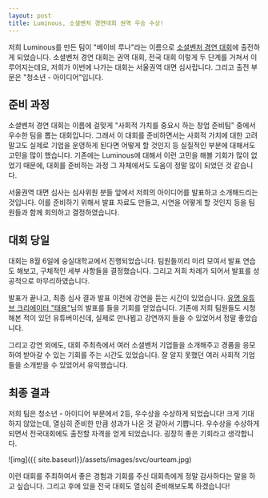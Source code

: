 ```yaml
---
layout: post
title: Luminous, 소셜벤처 경연대회 권역 우승 수상!
---
```


저희 Luminous를 만든 팀이 "베이비 루나"라는 이름으로 [소셜벤처 경연 대회](http://www.2019svc.com/home/start.php)에 출전하게 되었습니다. 소셜벤처 경연 대회는 권역 대회, 전국 대회 이렇게 두 단계를 거쳐서 이루어지는데요, 저희가 이번에 나가는 대회는 서울권역 대면 심사랍니다. 그리고 출전 부문은 "청소년 - 아이디어"입니다.

## 준비 과정

소셜벤처 경연 대회는 이름에 걸맞게 "사회적 가치를 중요시 하는 창업 준비팀" 중에서 우수한 팀을 뽑는 대회입니다. 그래서 이 대회를 준비하면서는 사회적 가치에 대한 고려 말고도 실제로 기업을 운영하게 된다면 어떻게 할 것인지 등 실질적인 부분에 대해서도 고민을 많이 했습니다. 기존에는 Luminous에 대해서 이런 고민을 해볼 기회가 많이 없었기 때문에, 대회를 준비하는 과정 그 자체에서도 도움이 정말 많이 되었던 것 같습니다.

서울권역 대면 심사는 심사위원 분들 앞에서 저희의 아이디어를 발표하고 소개해드리는 것입니다. 이를 준비하기 위해서 발표 자료도 만들고, 시연을 어떻게 할 것인지 등을 팀원들과 함께 회의하고 결정하였습니다.

## 대회 당일

대회는 8월 6일에 숭실대학교에서 진행되었습니다. 팀원들끼리 미리 모여서 발표 연습도 해보고, 구체적인 세부 사항들을 결정했습니다. 그리고 저희 차례가 되어서 발표를 성공적으로 마무리하였습니다.

발표가 끝나고, 최종 심사 결과 발표 이전에 강연을 듣는 시간이 있었습니다. [유명 유튜브 크리에이터 "태용"](https://www.youtube.com/channel/UCQ2DWm5Md16Dc3xRwwhVE7Q)님의 발표를 들을 기회를 얻었습니다. 기존에 저희 팀원들도 시청해본 적이 있던 유튜버이신데, 실제로 만나뵙고 강연까지 들을 수 있었어서 정말 좋았습니다.

그리고 강연 외에도, 대회 주최측에서 여러 소셜벤처 기업들을 소개해주고 경품을 응모하여 받아갈 수 있는 기회를 주는 시간도 있었습니다. 잘 알지 못했던 여러 사회적 기업들을 소개받을 수 있었어서 유익했습니다.

## 최종 결과

저희 팀은 청소년 - 아이디어 부문에서 2등, 우수상을 수상하게 되었습니다! 크게 기대하지 않았는데, 열심히 준비한 만큼 성과가 나온 것 같아서 기쁩니다. 우수상을 수상하게 되면서 전국대회에도 출전할 자격을 얻게 되었습니다. 굉장히 좋은 기회라고 생각합니다.

![img]({{ site.baseurl}}/assets/images/svc/ourteam.jpg)

이런 대회를 주최하여서 좋은 경험과 기회를 주신 대회측에게 정말 감사하다는 말을 하고 싶습니다. 그리고 후에 있을 전국 대회도 열심히 준비해보도록 하겠습니다!
